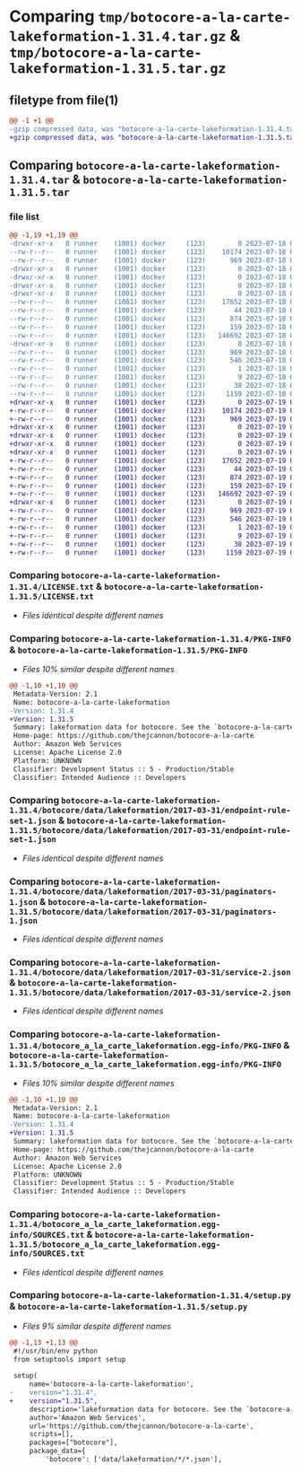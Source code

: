 # Comparing `tmp/botocore-a-la-carte-lakeformation-1.31.4.tar.gz` & `tmp/botocore-a-la-carte-lakeformation-1.31.5.tar.gz`

## filetype from file(1)

```diff
@@ -1 +1 @@
-gzip compressed data, was "botocore-a-la-carte-lakeformation-1.31.4.tar", last modified: Tue Jul 18 01:55:20 2023, max compression
+gzip compressed data, was "botocore-a-la-carte-lakeformation-1.31.5.tar", last modified: Wed Jul 19 02:44:01 2023, max compression
```

## Comparing `botocore-a-la-carte-lakeformation-1.31.4.tar` & `botocore-a-la-carte-lakeformation-1.31.5.tar`

### file list

```diff
@@ -1,19 +1,19 @@
-drwxr-xr-x   0 runner    (1001) docker     (123)        0 2023-07-18 01:55:20.284265 botocore-a-la-carte-lakeformation-1.31.4/
--rw-r--r--   0 runner    (1001) docker     (123)    10174 2023-07-18 01:55:20.000000 botocore-a-la-carte-lakeformation-1.31.4/LICENSE.txt
--rw-r--r--   0 runner    (1001) docker     (123)      969 2023-07-18 01:55:20.284265 botocore-a-la-carte-lakeformation-1.31.4/PKG-INFO
-drwxr-xr-x   0 runner    (1001) docker     (123)        0 2023-07-18 01:55:20.284265 botocore-a-la-carte-lakeformation-1.31.4/botocore/
-drwxr-xr-x   0 runner    (1001) docker     (123)        0 2023-07-18 01:55:20.284265 botocore-a-la-carte-lakeformation-1.31.4/botocore/data/
-drwxr-xr-x   0 runner    (1001) docker     (123)        0 2023-07-18 01:55:20.284265 botocore-a-la-carte-lakeformation-1.31.4/botocore/data/lakeformation/
-drwxr-xr-x   0 runner    (1001) docker     (123)        0 2023-07-18 01:55:20.284265 botocore-a-la-carte-lakeformation-1.31.4/botocore/data/lakeformation/2017-03-31/
--rw-r--r--   0 runner    (1001) docker     (123)    17652 2023-07-18 01:54:50.000000 botocore-a-la-carte-lakeformation-1.31.4/botocore/data/lakeformation/2017-03-31/endpoint-rule-set-1.json
--rw-r--r--   0 runner    (1001) docker     (123)       44 2023-07-18 01:54:50.000000 botocore-a-la-carte-lakeformation-1.31.4/botocore/data/lakeformation/2017-03-31/examples-1.json
--rw-r--r--   0 runner    (1001) docker     (123)      874 2023-07-18 01:54:50.000000 botocore-a-la-carte-lakeformation-1.31.4/botocore/data/lakeformation/2017-03-31/paginators-1.json
--rw-r--r--   0 runner    (1001) docker     (123)      159 2023-07-18 01:54:50.000000 botocore-a-la-carte-lakeformation-1.31.4/botocore/data/lakeformation/2017-03-31/paginators-1.sdk-extras.json
--rw-r--r--   0 runner    (1001) docker     (123)   146692 2023-07-18 01:54:50.000000 botocore-a-la-carte-lakeformation-1.31.4/botocore/data/lakeformation/2017-03-31/service-2.json
-drwxr-xr-x   0 runner    (1001) docker     (123)        0 2023-07-18 01:55:20.284265 botocore-a-la-carte-lakeformation-1.31.4/botocore_a_la_carte_lakeformation.egg-info/
--rw-r--r--   0 runner    (1001) docker     (123)      969 2023-07-18 01:55:20.000000 botocore-a-la-carte-lakeformation-1.31.4/botocore_a_la_carte_lakeformation.egg-info/PKG-INFO
--rw-r--r--   0 runner    (1001) docker     (123)      546 2023-07-18 01:55:20.000000 botocore-a-la-carte-lakeformation-1.31.4/botocore_a_la_carte_lakeformation.egg-info/SOURCES.txt
--rw-r--r--   0 runner    (1001) docker     (123)        1 2023-07-18 01:55:20.000000 botocore-a-la-carte-lakeformation-1.31.4/botocore_a_la_carte_lakeformation.egg-info/dependency_links.txt
--rw-r--r--   0 runner    (1001) docker     (123)        9 2023-07-18 01:55:20.000000 botocore-a-la-carte-lakeformation-1.31.4/botocore_a_la_carte_lakeformation.egg-info/top_level.txt
--rw-r--r--   0 runner    (1001) docker     (123)       38 2023-07-18 01:55:20.284265 botocore-a-la-carte-lakeformation-1.31.4/setup.cfg
--rw-r--r--   0 runner    (1001) docker     (123)     1159 2023-07-18 01:55:20.000000 botocore-a-la-carte-lakeformation-1.31.4/setup.py
+drwxr-xr-x   0 runner    (1001) docker     (123)        0 2023-07-19 02:44:01.379562 botocore-a-la-carte-lakeformation-1.31.5/
+-rw-r--r--   0 runner    (1001) docker     (123)    10174 2023-07-19 02:44:01.000000 botocore-a-la-carte-lakeformation-1.31.5/LICENSE.txt
+-rw-r--r--   0 runner    (1001) docker     (123)      969 2023-07-19 02:44:01.379562 botocore-a-la-carte-lakeformation-1.31.5/PKG-INFO
+drwxr-xr-x   0 runner    (1001) docker     (123)        0 2023-07-19 02:44:01.379562 botocore-a-la-carte-lakeformation-1.31.5/botocore/
+drwxr-xr-x   0 runner    (1001) docker     (123)        0 2023-07-19 02:44:01.379562 botocore-a-la-carte-lakeformation-1.31.5/botocore/data/
+drwxr-xr-x   0 runner    (1001) docker     (123)        0 2023-07-19 02:44:01.379562 botocore-a-la-carte-lakeformation-1.31.5/botocore/data/lakeformation/
+drwxr-xr-x   0 runner    (1001) docker     (123)        0 2023-07-19 02:44:01.379562 botocore-a-la-carte-lakeformation-1.31.5/botocore/data/lakeformation/2017-03-31/
+-rw-r--r--   0 runner    (1001) docker     (123)    17652 2023-07-19 02:43:32.000000 botocore-a-la-carte-lakeformation-1.31.5/botocore/data/lakeformation/2017-03-31/endpoint-rule-set-1.json
+-rw-r--r--   0 runner    (1001) docker     (123)       44 2023-07-19 02:43:32.000000 botocore-a-la-carte-lakeformation-1.31.5/botocore/data/lakeformation/2017-03-31/examples-1.json
+-rw-r--r--   0 runner    (1001) docker     (123)      874 2023-07-19 02:43:32.000000 botocore-a-la-carte-lakeformation-1.31.5/botocore/data/lakeformation/2017-03-31/paginators-1.json
+-rw-r--r--   0 runner    (1001) docker     (123)      159 2023-07-19 02:43:32.000000 botocore-a-la-carte-lakeformation-1.31.5/botocore/data/lakeformation/2017-03-31/paginators-1.sdk-extras.json
+-rw-r--r--   0 runner    (1001) docker     (123)   146692 2023-07-19 02:43:32.000000 botocore-a-la-carte-lakeformation-1.31.5/botocore/data/lakeformation/2017-03-31/service-2.json
+drwxr-xr-x   0 runner    (1001) docker     (123)        0 2023-07-19 02:44:01.379562 botocore-a-la-carte-lakeformation-1.31.5/botocore_a_la_carte_lakeformation.egg-info/
+-rw-r--r--   0 runner    (1001) docker     (123)      969 2023-07-19 02:44:01.000000 botocore-a-la-carte-lakeformation-1.31.5/botocore_a_la_carte_lakeformation.egg-info/PKG-INFO
+-rw-r--r--   0 runner    (1001) docker     (123)      546 2023-07-19 02:44:01.000000 botocore-a-la-carte-lakeformation-1.31.5/botocore_a_la_carte_lakeformation.egg-info/SOURCES.txt
+-rw-r--r--   0 runner    (1001) docker     (123)        1 2023-07-19 02:44:01.000000 botocore-a-la-carte-lakeformation-1.31.5/botocore_a_la_carte_lakeformation.egg-info/dependency_links.txt
+-rw-r--r--   0 runner    (1001) docker     (123)        9 2023-07-19 02:44:01.000000 botocore-a-la-carte-lakeformation-1.31.5/botocore_a_la_carte_lakeformation.egg-info/top_level.txt
+-rw-r--r--   0 runner    (1001) docker     (123)       38 2023-07-19 02:44:01.379562 botocore-a-la-carte-lakeformation-1.31.5/setup.cfg
+-rw-r--r--   0 runner    (1001) docker     (123)     1159 2023-07-19 02:44:01.000000 botocore-a-la-carte-lakeformation-1.31.5/setup.py
```

### Comparing `botocore-a-la-carte-lakeformation-1.31.4/LICENSE.txt` & `botocore-a-la-carte-lakeformation-1.31.5/LICENSE.txt`

 * *Files identical despite different names*

### Comparing `botocore-a-la-carte-lakeformation-1.31.4/PKG-INFO` & `botocore-a-la-carte-lakeformation-1.31.5/PKG-INFO`

 * *Files 10% similar despite different names*

```diff
@@ -1,10 +1,10 @@
 Metadata-Version: 2.1
 Name: botocore-a-la-carte-lakeformation
-Version: 1.31.4
+Version: 1.31.5
 Summary: lakeformation data for botocore. See the `botocore-a-la-carte` package for more info.
 Home-page: https://github.com/thejcannon/botocore-a-la-carte
 Author: Amazon Web Services
 License: Apache License 2.0
 Platform: UNKNOWN
 Classifier: Development Status :: 5 - Production/Stable
 Classifier: Intended Audience :: Developers
```

### Comparing `botocore-a-la-carte-lakeformation-1.31.4/botocore/data/lakeformation/2017-03-31/endpoint-rule-set-1.json` & `botocore-a-la-carte-lakeformation-1.31.5/botocore/data/lakeformation/2017-03-31/endpoint-rule-set-1.json`

 * *Files identical despite different names*

### Comparing `botocore-a-la-carte-lakeformation-1.31.4/botocore/data/lakeformation/2017-03-31/paginators-1.json` & `botocore-a-la-carte-lakeformation-1.31.5/botocore/data/lakeformation/2017-03-31/paginators-1.json`

 * *Files identical despite different names*

### Comparing `botocore-a-la-carte-lakeformation-1.31.4/botocore/data/lakeformation/2017-03-31/service-2.json` & `botocore-a-la-carte-lakeformation-1.31.5/botocore/data/lakeformation/2017-03-31/service-2.json`

 * *Files identical despite different names*

### Comparing `botocore-a-la-carte-lakeformation-1.31.4/botocore_a_la_carte_lakeformation.egg-info/PKG-INFO` & `botocore-a-la-carte-lakeformation-1.31.5/botocore_a_la_carte_lakeformation.egg-info/PKG-INFO`

 * *Files 10% similar despite different names*

```diff
@@ -1,10 +1,10 @@
 Metadata-Version: 2.1
 Name: botocore-a-la-carte-lakeformation
-Version: 1.31.4
+Version: 1.31.5
 Summary: lakeformation data for botocore. See the `botocore-a-la-carte` package for more info.
 Home-page: https://github.com/thejcannon/botocore-a-la-carte
 Author: Amazon Web Services
 License: Apache License 2.0
 Platform: UNKNOWN
 Classifier: Development Status :: 5 - Production/Stable
 Classifier: Intended Audience :: Developers
```

### Comparing `botocore-a-la-carte-lakeformation-1.31.4/botocore_a_la_carte_lakeformation.egg-info/SOURCES.txt` & `botocore-a-la-carte-lakeformation-1.31.5/botocore_a_la_carte_lakeformation.egg-info/SOURCES.txt`

 * *Files identical despite different names*

### Comparing `botocore-a-la-carte-lakeformation-1.31.4/setup.py` & `botocore-a-la-carte-lakeformation-1.31.5/setup.py`

 * *Files 9% similar despite different names*

```diff
@@ -1,13 +1,13 @@
 #!/usr/bin/env python
 from setuptools import setup
 
 setup(
     name='botocore-a-la-carte-lakeformation',
-    version="1.31.4",
+    version="1.31.5",
     description='lakeformation data for botocore. See the `botocore-a-la-carte` package for more info.',
     author='Amazon Web Services',
     url='https://github.com/thejcannon/botocore-a-la-carte',
     scripts=[],
     packages=["botocore"],
     package_data={
         'botocore': ['data/lakeformation/*/*.json'],
```

